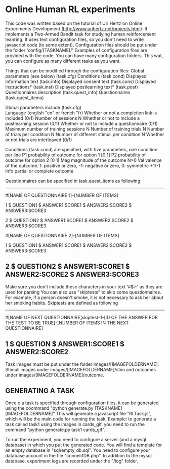 Online Human RL experiments
===========================

This code was written based on the tutorial of Uri Hertz on Online Experiments Development (http://www.urihertz.net/projects.html).
It implements a Two-Armed Bandit task for studying human reinforcement leanring. 
It uses text configuration files, so you don't need to write javascript code (to some extent).
Configuration files should be put under the folder 'config/[TASKNAME]/'
Examples of configuration files are provided with the code.
You can have many configuration folders.
This wat, you can configure as many different tasks as you want. 

Things that can be modified through the configuration files:
	Global parameters (see below) 	(task.cfg)
	Conditions			(task.cond)
	Displayed Information text	(task.info)
	Displayed consent text		(task.cons)
	Displayed instructions*		(task.inst)
	Displayed postlearning text*	(task.post)
	Questionnaires description 	(task.quest_info)
	Questionnaires			(task.quest_items)

Global parameters include (task.cfg)	
	Language						(english "en" or french "fr)
	Whether or not a completion link is included		(0/1)
	Number of sessions					N
	Whether or not to include a postlearning session	(0/1)
	Whether or not to include a questionnaire 		(0/1)
	Maximum number of training sessions			N
	Number of training trials				N
	Number of trials per condition				N
	Number of different stimuli per condition		N
	Whether or not trials are interleaved			(0/1)

Conditions (task.cond) are specified, with five parameters, one condition per line
P1	probability of outcome for option 1 [0 1]
P2	probability of outcome for option 2 [0 1]
Mag	magnitude of the outcome N>0
Val	valence of the outcome. 1: positive or zero, -1: negative or zero, 0: symmetric +1/-1
Info	partial or complete outcome


Questionnaires can be specified in task.quest_items as following:

---
#[NAME OF QUESTIONNAIRE 1]-[NUMBER OF ITEMS]

1 $ QUESTION1 $ ANSWER1:SCORE1 $ ANSWER2:SCORE2 $ ANSWER3:SCORE3 

2 $ QUESTION2 $ ANSWER1:SCORE1 $ ANSWER2:SCORE2 $ ANSWER3:SCORE3

 
#[NAME OF QUESTIONNAIRE 2]-[NUMBER OF ITEMS]

1 $ QUESTION1 $ ANSWER1:SCORE1 $ ANSWER2:SCORE2 $ ANSWER3:SCORE3 

2 $ QUESTION2 $ ANSWER1:SCORE1 $ ANSWER2:SCORE2 $ ANSWER3:SCORE3
-----

Make sure you don't include these characters in your text '#$:-' as they are used for parsing
You can also use "skiptests" to skip some questionnaires. For example, if a person doesn't smoke, it is not necessary to ask her about her smoking habits.
Skiptests are defined as following 
 
---
#[NAME OF NEXT QUESTIONNAIRE]skiptest-1-[ID OF THE ANSWER FOR THE TEST TO BE TRUE]-[NUMBER OF ITEMS IN THE NEXT QUESTIONNAIRE]

1 $ QUESTION $ ANSWER1:SCORE1 $ ANSWER2:SCORE2
-----


Task images must be put under the folder images/[IMAGEFOLDERNAME]. 
Stimuli images under images/[IMAGEFOLDERNAME]/stim and outcomes under images/[IMAGEFOLDERNAME]/outcome.


GENERATING A TASK
------------------

Once e a task is specified through configuration files, it can be generated using the coommand "python generate.py [TASKNAME] [IMAGEFOLDERNAME]"
This will generate a javascript file "RLTask.js", which will be the main code for running the task.
Example: to generate a task called task1 using the images in cards_gif, you need to run the command "python generate.py task1 cards_gif".

To run the experiment, you need to configure a server (and a mysql database) in which you put the generated code.
You will find a template for an empty database in "sql/empty_db.sql". 
You need to configure your database account in the file "connectDB.php".
In addition to the mysql database, experiment logs are recorded under the "/log" folder.
